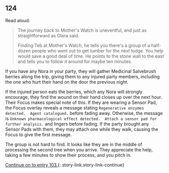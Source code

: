 ## 124

Read aloud:

> The journey back to Mother's Watch is uneventful, and just as straightforward as Olara said.
>
> Finding Teb at Mother's Watch, he tells you there's a group of a half-dozen people who went out to get lumber for the next lodge.
> You help would save a good deal of time.
> He points to the stone wall to the east and tells you to follow it around for maybe ten minutes.

If you have any Nora in your party, they will gather Medicinal Salvebrush berries along the trip, giving them to any injured party members, including the one who hurt their hand on the door the previous night.

If the injured person eats the berries, which any Nora will strongly encourage, they find the wound on their hand closes up over the next hour.
Their Focus makes special note of this.
If they are wearing a Sensor Pad, the Focus overlay reveals a message stating `Regenerative enzymes detected.  Agent catalogued.` before fading away.
Otherwise, the message is `Unknown pharmacological effect detected.  Attach a sensor pad for further analysis.` and lingers before fading.
If the party brought any Sensor Pads with them, they may attach one while they walk, causing the Focus to give the first message.

The group is not hard to find.
It looks like they are in the middle of processing the second tree when you arrive.
They appreciate the help, taking a few minutes to show their process, and you pitch in.

[Continue on to entry 103.](103-cardiac-event.md){:.story-link.story-link-continue}
